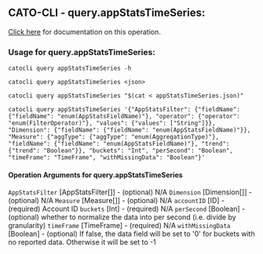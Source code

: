 
## CATO-CLI - query.appStatsTimeSeries:
[Click here](https://api.catonetworks.com/documentation/#query-appStatsTimeSeries) for documentation on this operation.

### Usage for query.appStatsTimeSeries:

`catocli query appStatsTimeSeries -h`

`catocli query appStatsTimeSeries <json>`

`catocli query appStatsTimeSeries "$(cat < appStatsTimeSeries.json)"`

`catocli query appStatsTimeSeries '{"AppStatsFilter": {"fieldName": {"fieldName": "enum(AppStatsFieldName)"}, "operator": {"operator": "enum(FilterOperator)"}, "values": {"values": ["String"]}}, "Dimension": {"fieldName": {"fieldName": "enum(AppStatsFieldName)"}}, "Measure": {"aggType": {"aggType": "enum(AggregationType)"}, "fieldName": {"fieldName": "enum(AppStatsFieldName)"}, "trend": {"trend": "Boolean"}}, "buckets": "Int", "perSecond": "Boolean", "timeFrame": "TimeFrame", "withMissingData": "Boolean"}'`

#### Operation Arguments for query.appStatsTimeSeries ####
`AppStatsFilter` [AppStatsFilter[]] - (optional) N/A 
`Dimension` [Dimension[]] - (optional) N/A 
`Measure` [Measure[]] - (optional) N/A 
`accountID` [ID] - (required) Account ID 
`buckets` [Int] - (required) N/A 
`perSecond` [Boolean] - (optional) whether to normalize the data into per second (i.e. divide by granularity) 
`timeFrame` [TimeFrame] - (required) N/A 
`withMissingData` [Boolean] - (optional) If false, the data field will be set to '0' for buckets with no reported data. Otherwise it will be set to -1 
